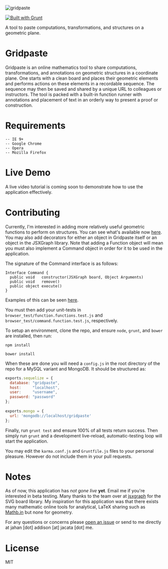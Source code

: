 
![gridpaste](http://i.imgur.com/SgA43Vu.png) 

[![Built with Grunt](https://cdn.gruntjs.com/builtwith.png)](http://gruntjs.com/)

A tool to paste computations, transformations, and structures on a geometric plane.

Gridpaste
=========
Gridpaste is an online mathematics tool to share computations, transformations, and annotations on geometric structures in a coordinate plane. One starts with a clean board and places their geometric elements and performs actions on these elements in a recordable sequence. The sequence may then be saved and shared by a unique URL to colleagues or instructors. The tool is packed with a built-in function runner with annotations and placement of text in an orderly way to present a proof or construction.


Requirements
============
    -- IE 9+
    -- Google Chrome
    -- Opera
    -- Mozilla Firefox


Live Demo
=========
A live video tutorial is coming soon to demonstrate how to use the application effectively.


Contributing
===
Currently, I'm interested in adding more relatively useful geometric functions to perform on structures. You can see what's available now [here](https://github.com/jahan-addison/gridpaste/blob/master/public/app/board/functions/functions.js). You may also add decorators for either an object in Gridpaste itself or an object in the JSXGraph library. Note that adding a Function object will mean you must also implement a Command object in order for it to be used in the application.

The signature of the Command interface is as follows:
```
Interface Command {
  public void   constructor(JSXGraph board, Object Arguments)
  public void   remove()
  public object execute()
}
```
Examples of this can be seen [here](https://github.com/jahan-addison/gridpaste/tree/master/public/app/events).

You must then add your unit-tests in `browser_test/function.functions.test.js` and `browser_test/command.function.test.js`, respectively.

To setup an environment, clone the repo, and ensure `node`, `grunt`, and `bower` are installed, then run:

`npm install`

`bower install`

When these are done you will need a `config.js` in the root directory of the repo for a MySQL variant and MongoDB. It should be structured as:

```javascript
exports.sequelize = {
  database: "gridpaste",
  host:     "localhost",
  user:     "username",
  password: "password"
};
 
exports.mongo = {
  url: 'mongodb://localhost/gridpaste'
};
```

Finally, run `grunt test` and ensure 100% of all tests return success. Then simply run `grunt` and a development live-reload, automatic-testing loop will start the application.

You may edit the `karma.conf.js` and `Gruntfile.js` files to your personal pleasure. However do not include them in your pull requests.

Notes
===
As of now, this application has *not gone live* __yet__. Email me if you're interested in beta testing. Many thanks to the team over at [jsxgraph](http://jsxgraph.uni-bayreuth.de/wp/) for the SVG board library. My inspiration for this application was that there exists many mathematic online tools for analytical, LaTeX sharing such as [Mathb.in](http://mathb.in) but none for geometry.

For any questions or concerns please [open an issue](https://github.com/jahan-addison/gridpaste/issues?state=open) or send to me directly at jahan [dot] addison [at] jacata [dot] me.

License
===
MIT

